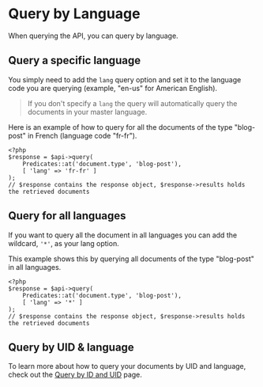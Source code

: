 # Query by Language

When querying the API, you can query by language.

## Query a specific language

You simply need to add the `lang` query option and set it to the language code you are querying (example, "en-us" for American English).

> If you don't specify a `lang` the query will automatically query the documents in your master language.

Here is an example of how to query for all the documents of the type "blog-post" in French (language code "fr-fr").

```
<?php
$response = $api->query(
    Predicates::at('document.type', 'blog-post'),
    [ 'lang' => 'fr-fr' ]
);
// $response contains the response object, $response->results holds the retrieved documents
```

## Query for all languages

If you want to query all the document in all languages you can add the wildcard, `'*'`, as your lang option.

This example shows this by querying all documents of the type "blog-post" in all languages.

```
<?php
$response = $api->query(
    Predicates::at('document.type', 'blog-post'),
    [ 'lang' => '*' ]
);
// $response contains the response object, $response->results holds the retrieved documents
```

## Query by UID & language

To learn more about how to query your documents by UID and language, check out the [Query by ID and UID](../02-query-the-api/07-query-by-id-or-uid.md) page.
